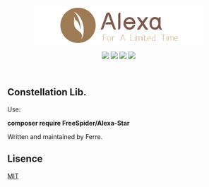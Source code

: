 <p align="center"><img src="https://raw.githubusercontent.com/FreeSpider/Resources/master/img/alexa-logo.png"></p>
<p align="center">
<a href="https://travis-ci.org/FreeSpider/Alexa-Star"><img src="https://travis-ci.org/FreeSpider/Alexa-Star.svg?branch=master"></a>
<!-- <a href="https://travis-ci.org/FreeSpider/Alexa-Star"><img src="https://img.shields.io/github/release/FreeSpider/Alexa-Star.svg"></a> -->
<a href="https://github.com/FreeSpider/Alexa-Star/releases"><img src="https://img.shields.io/github/release/FreeSpider/Alexa-Star.svg"></a>
<a href="https://github.com/FreeSpider/Alexa-Star/blob/master/LICENSE"><img src="https://img.shields.io/badge/license-MIT-3e8374.svg"></a>
<a href="#"><img src="https://img.shields.io/badge/language-php-45d298.svg"></a>
</p>
<br />

## Constellation Lib. ##

Use:

**composer require FreeSpider/Alexa-Star**

Written and maintained by Ferre.


## Lisence ##

[MIT](https://opensource.org/licenses/MIT "MIT")
